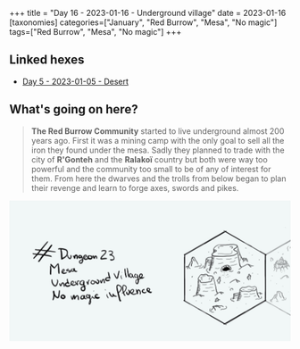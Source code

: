 +++
title = "Day 16 - 2023-01-16 - Underground village"
date = 2023-01-16
[taxonomies]
categories=["January", "Red Burrow", "Mesa", "No magic"]
tags=["Red Burrow", "Mesa", "No magic"]
+++

## Linked hexes
- [Day 5 - 2023-01-05 - Desert](../day-5)


## What's going on here?
> **The Red Burrow Community** started to live underground almost 200 years ago. First it was a mining camp with the only goal to sell all the iron they found under the mesa. Sadly they planned to trade with the city of **R'Gonteh** and the **Ralakoï** country but both were way too powerful and the community too small to be of any of interest for them. From here the dwarves and the trolls from below began to plan their revenge and learn to forge axes, swords and pikes.

![day16](../day16.jpeg)

